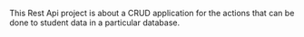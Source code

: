 This Rest Api project is about a CRUD application for the actions that can be done to  student data in a particular database.